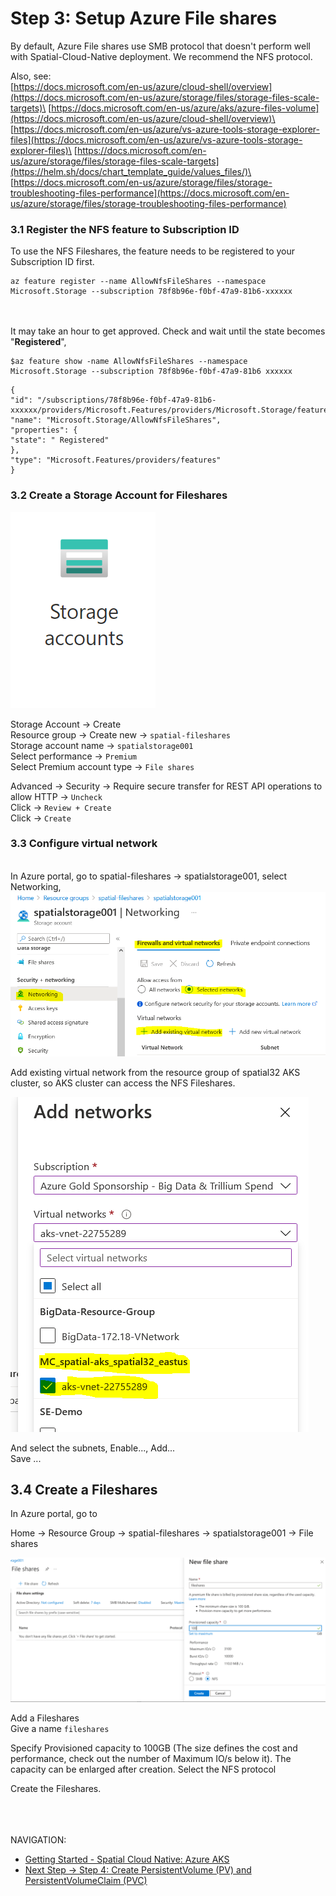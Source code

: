 # Step 3: Setup Azure File shares


By default, Azure File shares use SMB protocol that doesn't perform
well with Spatial-Cloud-Native deployment. We recommend the NFS protocol.

Also, see:\
[https://docs.microsoft.com/en-us/azure/cloud-shell/overview](https://docs.microsoft.com/en-us/azure/storage/files/storage-files-scale-targets)\
[https://docs.microsoft.com/en-us/azure/aks/azure-files-volume](https://docs.microsoft.com/en-us/azure/cloud-shell/overview)\
[https://docs.microsoft.com/en-us/azure/vs-azure-tools-storage-explorer-files](https://docs.microsoft.com/en-us/azure/vs-azure-tools-storage-explorer-files)\
[https://docs.microsoft.com/en-us/azure/storage/files/storage-files-scale-targets](https://helm.sh/docs/chart_template_guide/values_files/)\
[https://docs.microsoft.com/en-us/azure/storage/files/storage-troubleshooting-files-performance](https://docs.microsoft.com/en-us/azure/storage/files/storage-troubleshooting-files-performance)

###  3.1 Register the NFS feature to Subscription ID

To use the NFS Fileshares, the feature needs to be registered to your
Subscription ID first.

```shell
az feature register --name AllowNfsFileShares --namespace Microsoft.Storage --subscription 78f8b96e-f0bf-47a9-81b6-xxxxxx
```

\
\
It may take an hour to get approved. Check and wait until the state
becomes "**Registered**",

```shell
$az feature show -name AllowNfsFileShares --namespace Microsoft.Storage --subscription 78f8b96e-f0bf-47a9-81b6 xxxxxx
```

```shell
{
"id": "/subscriptions/78f8b96e-f0bf-47a9-81b6-xxxxxx/providers/Microsoft.Features/providers/Microsoft.Storage/features/AllowNfsFileShares",
"name": "Microsoft.Storage/AllowNfsFileShares",
"properties": {
"state": " Registered"
},
"type": "Microsoft.Features/providers/features"
}
```



### 3.2 Create a Storage Account for Fileshares

![azure storage](images/azure-storage.png "azure storage")


Storage Account → Create\
Resource group → Create new → `spatial-fileshares`\
Storage account name → `spatialstorage001`\
Select performance → `Premium`\
Select Premium account type → `File shares`

Advanced → Security → Require secure transfer for REST API operations
to allow HTTP → `Uncheck`\
Click -> `Review + Create`\
Click -> `Create`

###  3.3 Configure virtual network

\
In Azure portal, go to spatial-fileshares → spatialstorage001, select
Networking,\
![storage aks networking](images/storage-connect-aks-network1.png "storage aks networking")


Add existing virtual network from the resource group of spatial32 AKS
cluster, so AKS cluster can access the NFS Fileshares.

![storage aks networking 2](images/storage-connect-aks-network2.png "storage aks networking 2")

And select the subnets, Enable..., Add...\
Save ...

##  3.4 Create a Fileshares

In Azure portal, go to

Home -> Resource Group -> spatial-fileshares ->
spatialstorage001 -> File shares

![Create File Shares](images/fileshare-create.PNG "Create File Shares")

Add a Fileshares\
Give a name `fileshares`

Specify Provisioned capacity to 100GB (The size defines the cost and
performance, check out the number of Maximum IO/s below it). The
capacity can be enlarged after creation. Select the NFS protocol

Create the Fileshares.

\
\
\
NAVIGATION:

- [Getting Started - Spatial Cloud Native: Azure AKS](README.md)
- [Next Step -> Step 4: Create PersistentVolume (PV) and PersistentVolumeClaim (PVC)](create_pv_pvc.md)
